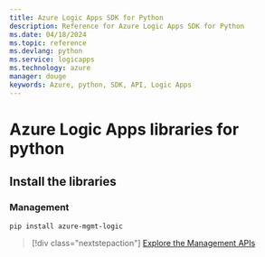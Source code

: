 ```yaml
---
title: Azure Logic Apps SDK for Python
description: Reference for Azure Logic Apps SDK for Python
ms.date: 04/18/2024
ms.topic: reference
ms.devlang: python
ms.service: logicapps
ms.technology: azure
manager: douge
keywords: Azure, python, SDK, API, Logic Apps
---
```

# Azure Logic Apps libraries for python

## Install the libraries


### Management

```bash
pip install azure-mgmt-logic
```
> [!div class="nextstepaction"]
> [Explore the Management APIs](/python/api/azure-mgmt-logic)